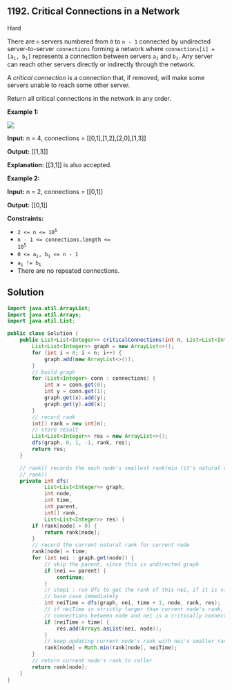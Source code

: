 ## 1192\. Critical Connections in a Network

Hard

There are `n` servers numbered from `0` to `n - 1` connected by undirected server-to-server `connections` forming a network where <code>connections[i] = [a<sub>i</sub>, b<sub>i</sub>]</code> represents a connection between servers <code>a<sub>i</sub></code> and <code>b<sub>i</sub></code>. Any server can reach other servers directly or indirectly through the network.

A _critical connection_ is a connection that, if removed, will make some servers unable to reach some other server.

Return all critical connections in the network in any order.

**Example 1:**

![](https://assets.leetcode.com/uploads/2019/09/03/1537_ex1_2.png)

**Input:** n = 4, connections = [[0,1],[1,2],[2,0],[1,3]]

**Output:** [[1,3]]

**Explanation:** [[3,1]] is also accepted.

**Example 2:**

**Input:** n = 2, connections = [[0,1]]

**Output:** [[0,1]]

**Constraints:**

*   <code>2 <= n <= 10<sup>5</sup></code>
*   <code>n - 1 <= connections.length <= 10<sup>5</sup></code>
*   <code>0 <= a<sub>i</sub>, b<sub>i</sub> <= n - 1</code>
*   <code>a<sub>i</sub> != b<sub>i</sub></code>
*   There are no repeated connections.

## Solution

```java
import java.util.ArrayList;
import java.util.Arrays;
import java.util.List;

public class Solution {
    public List<List<Integer>> criticalConnections(int n, List<List<Integer>> connections) {
        List<List<Integer>> graph = new ArrayList<>();
        for (int i = 0; i < n; i++) {
            graph.add(new ArrayList<>());
        }
        // build graph
        for (List<Integer> conn : connections) {
            int x = conn.get(0);
            int y = conn.get(1);
            graph.get(x).add(y);
            graph.get(y).add(x);
        }
        // record rank
        int[] rank = new int[n];
        // store result
        List<List<Integer>> res = new ArrayList<>();
        dfs(graph, 0, 1, -1, rank, res);
        return res;
    }

    // rank[] records the each node's smallest rank(min (it's natural rank, neighbors's smallest
    // rank))
    private int dfs(
            List<List<Integer>> graph,
            int node,
            int time,
            int parent,
            int[] rank,
            List<List<Integer>> res) {
        if (rank[node] > 0) {
            return rank[node];
        }
        // record the current natural rank for current node
        rank[node] = time;
        for (int nei : graph.get(node)) {
            // skip the parent, since this is undirected graph
            if (nei == parent) {
                continue;
            }
            // step1 : run dfs to get the rank of this nei, if it is visited before, it will reach
            // base case immediately
            int neiTime = dfs(graph, nei, time + 1, node, rank, res);
            // if neiTime is strictly larger than current node's rank, there is no cycle,
            // connections between node and nei is a critically connection.
            if (neiTime > time) {
                res.add(Arrays.asList(nei, node));
            }
            // keep updating current node's rank with nei's smaller ranks
            rank[node] = Math.min(rank[node], neiTime);
        }
        // return current node's rank to caller
        return rank[node];
    }
}
```